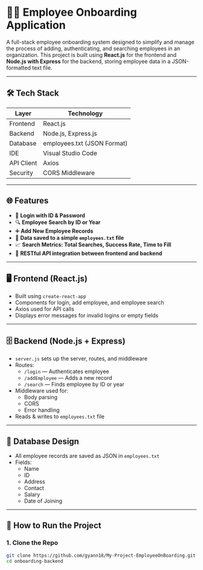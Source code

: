 # 👩‍💼 Employee Onboarding Application

A full-stack employee onboarding system designed to simplify and manage the process of adding, authenticating, and searching employees in an organization. 
This project is built using **React.js** for the frontend and **Node.js with Express** for the backend, storing employee data in a JSON-formatted text file.

---

## 🛠️ Tech Stack

| Layer      | Technology         |
|------------|--------------------|
| Frontend   | React.js           |
| Backend    | Node.js, Express.js|
| Database   | employees.txt (JSON Format) |
| IDE        | Visual Studio Code |
| API Client | Axios              |
| Security   | CORS Middleware    |

---

## 🌐 Features

- 🔐 **Login with ID & Password**  
- 🔍 **Employee Search by ID or Year**
- ➕ **Add New Employee Records**
- 📄 **Data saved to a simple `employees.txt` file**
- 📈 **Search Metrics: Total Searches, Success Rate, Time to Fill**
- 🚀 **RESTful API integration between frontend and backend**

---

## 🖥️ Frontend (React.js)

- Built using `create-react-app`
- Components for login, add employee, and employee search
- Axios used for API calls
- Displays error messages for invalid logins or empty fields

---

## 🗄️ Backend (Node.js + Express)

- `server.js` sets up the server, routes, and middleware
- Routes:
  - `/login` — Authenticates employee
  - `/addEmployee` — Adds a new record
  - `/search` — Finds employee by ID or year
- Middleware used for:
  - Body parsing
  - CORS
  - Error handling
- Reads & writes to `employees.txt` file

---

## 📁 Database Design

- All employee records are saved as JSON in `employees.txt`
- Fields:
  - Name
  - ID
  - Address
  - Contact
  - Salary
  - Date of Joining

---

## 🚀 How to Run the Project

### 1. Clone the Repo
```bash
git clone https://github.com/gyann18/My-Project-EmployeeOnBoarding.git
cd onboarding-backend
